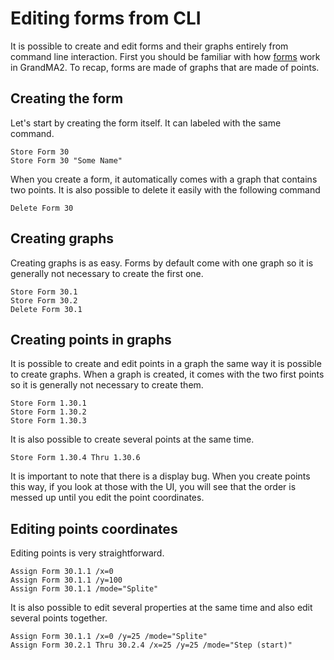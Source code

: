 

# Editing forms from CLI
It is possible to create and edit forms and their graphs entirely from command line interaction.
First you should be familiar with how [forms](https://help2.malighting.com/Page/grandMA2/effects_create_forms/en/3.7) work in GrandMA2. To recap, forms are made of graphs that are made of points.
## Creating the form
Let's start by creating the form itself. It can labeled with the same command.

    Store Form 30
    Store Form 30 "Some Name"
When you create a form, it automatically comes with a graph that contains two points.
It is also possible to delete it easily with the following command 

    Delete Form 30
## Creating graphs
Creating graphs is as easy. Forms by default come with one graph so it is generally not necessary to create the first one.

    Store Form 30.1
    Store Form 30.2
    Delete Form 30.1
## Creating points in graphs
It is possible to create and edit points in a graph the same way it is possible to create graphs. When a graph is created, it comes with the two first points so it is generally not necessary to create them.

    Store Form 1.30.1
    Store Form 1.30.2
    Store Form 1.30.3
It is also possible to create several points at the same time.

    Store Form 1.30.4 Thru 1.30.6
It is important to note that there is a display bug. When you create points this way, if you look at those with the UI, you will see that the order is messed up until you edit the point coordinates.
## Editing points coordinates
Editing points is very straightforward. 

    Assign Form 30.1.1 /x=0
    Assign Form 30.1.1 /y=100
    Assign Form 30.1.1 /mode="Splite"
It is also possible to edit several properties at the same time and also edit several points together.

    Assign Form 30.1.1 /x=0 /y=25 /mode="Splite"
    Assign Form 30.2.1 Thru 30.2.4 /x=25 /y=25 /mode="Step (start)"
